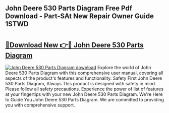 ## John Deere 530 Parts Diagram Free Pdf Download - Part-SAt New Repair Owner Guide 1STWD

# <h2><a href="http://dfs8edj.blite.top/?on=John+Deere+530+Parts+Diagram">🔗Download New 👉🔴 John Deere 530 Parts Diagram</a></h2>

[![John Deere 530 Parts Diagram download](https://i.imgur.com/lujVjoI.png)](http://dfs8edj.blite.top/?on=John+Deere+530+Parts+Diagram)
Explore the world of John Deere 530 Parts Diagram with this comprehensive user manual, covering all aspects of the product's features and functionality. Safety First John Deere 530 Parts Diagram, Always This product is designed with safety in mind. Please follow all safety precautions. Experience the power of list of features at your fingertips with your new John Deere 530 Parts Diagram. We're Here to Guide You John Deere 530 Parts Diagram. We are committed to providing you with comprehensive support.
